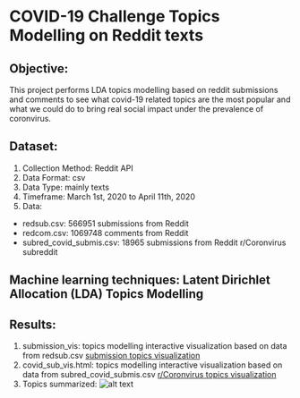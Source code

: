 # COVID-19 Challenge Topics Modelling on Reddit texts

## Objective: 

This project performs LDA topics modelling based on reddit submissions and comments to see what covid-19 related topics are the most popular and what we could do to bring real social impact under the prevalence of coronvirus. 


## Dataset: 
1. Collection Method: Reddit API 
2. Data Format: csv
3. Data Type: mainly texts 
4. Timeframe: March 1st, 2020 to April 11th, 2020
5. Data: 
  - redsub.csv: 566951 submissions from Reddit 
  - redcom.csv: 1069748 comments from Reddit
  - subred_covid_submis.csv: 18965 submissions from Reddit r/Coronvirus subreddit

## Machine learning techniques: Latent Dirichlet Allocation (LDA) Topics Modelling 

## Results: 
1. submission_vis: topics modelling interactive visualization based on data from redsub.csv
[submission topics visualization](https://freiheit77.github.io/COVID-19-Topics-Modelling/submission_vis.html#topic=0&lambda=1&term=)
2. covid_sub_vis.html: topics modelling interactive visualization based on data from subred_covid_submis.csv
[r/Coronvirus topics visualization](https://freiheit77.github.io/COVID-19-Topics-Modelling/covid_sub_vis.html#topic=0&lambda=1&term=)
3. Topics summarized: 
![alt text](https://github.com/zxuannn/covidchallenge_topicsmodelling/blob/master/Screenshot%202020-04-14%20at%209.53.52%20PM.png)
